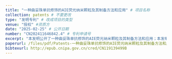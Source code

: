 ```yaml
---
title: "一种曲妥珠单抗修饰的AIE荧光纳米颗粒及其制备方法和应用" # 项目名称
collection: patents # 不要更改
type: "发明专利" # 改成项目的类型
venue: "授权" #资质方
date: "2025-02-25" # 公开日期
number: "CN202411646842.4" # 专利申请号
excerpt: "本发明公开了一种曲妥珠单抗修饰的AIE荧光纳米颗粒及其制备方法和应用；本发明的曲妥珠单抗修饰的AIE荧光纳米颗粒由AIE荧光纳米颗粒和曲妥珠单抗偶联得到，所述AIE荧光纳米颗粒表面含有羧基和氨基中的至少一种，所述AIE荧光纳米颗粒内部负载有AIE分子；曲妥珠单抗修饰的AIE荧光纳米颗粒的平均粒径为50‑300nm，分散系数为0.05‑0.25。本发明的曲妥珠单抗修饰的AIE荧光纳米颗粒用于乳腺癌肿瘤荧光靶向，在乳腺癌手术导航的过程中能够有效靶向乳腺癌肿瘤，实时成像，获得高信噪比和分辨率的图像，精准指示乳腺癌的病灶及边缘。"
paperurl: /files/pdf/Patents-一种曲妥珠单抗修饰的AIE荧光纳米颗粒及其制备方法和应用.pdf
bibtexurl: http://epub.cnipa.gov.cn/cred/CN119139499B
---
```



